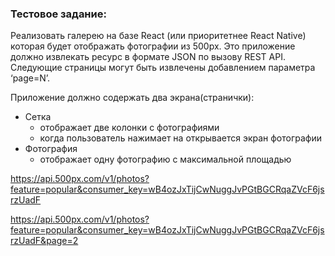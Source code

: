 ### Тестовое задание:
Реализовать галерею на базе React (или приоритетнее React Native) которая будет отображать фотографии из 500px. Это приложение должно извлекать ресурс в формате JSON по вызову REST API. Следующие страницы могут быть извлечены добавлением параметра ‘page=N’.

Приложение должно содержать два экрана(странички):
* Сетка
    * отображает две колонки с фотографиями
    * когда пользователь нажимает на открывается экран фотографии
* Фотография
    * отображает одну фотографию с максимальной площадью

https://api.500px.com/v1/photos?feature=popular&consumer_key=wB4ozJxTijCwNuggJvPGtBGCRqaZVcF6jsrzUadF

https://api.500px.com/v1/photos?feature=popular&consumer_key=wB4ozJxTijCwNuggJvPGtBGCRqaZVcF6jsrzUadF&page=2
